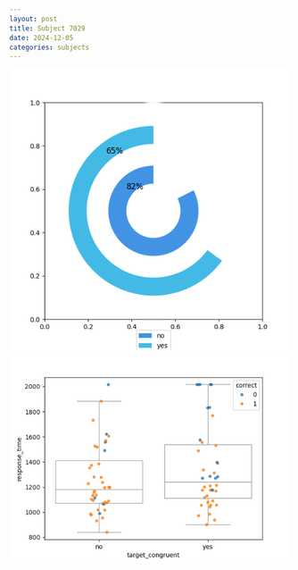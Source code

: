 ```yaml
---
layout: post
title: Subject 7029
date: 2024-12-05
categories: subjects
---
```


![](data/7029/run-20/7029_accuracy_target_congruence.png)
![](data/7029/run-20/7029_rt_congruence.png)
